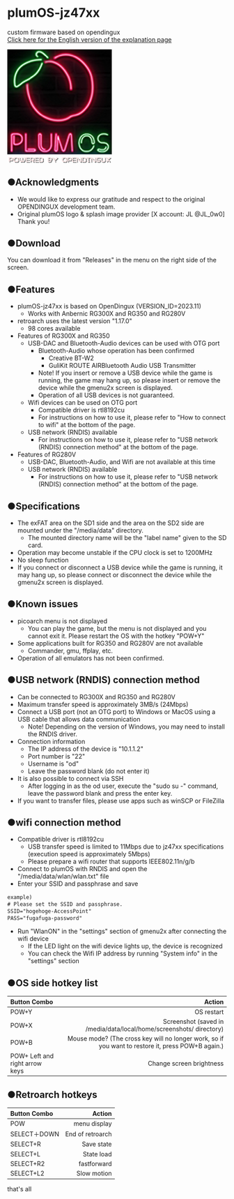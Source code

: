# plumOS-jz47xx
custom firmware based on opendingux  
[Click here for the English version of the explanation page](./README_EN.md)
  
   <img src="./docs/website/images/plumOS-jz47xx.png" width="240">
  
## ●Acknowledgments
- We would like to express our gratitude and respect to the original OPENDINGUX development team.
- Original plumOS logo & splash image provider [X account: JL @JL_0w0] Thank you!

## ●Download
You can download it from "Releases" in the menu on the right side of the screen.
 
## ●Features
- plumOS-jz47xx is based on OpenDingux (VERSION_ID=2023.11)
     - Works with Anbernic RG300X and RG350 and RG280V
- retroarch uses the latest version "1.17.0"
     - 98 cores available
- Features of RG300X and RG350
     - USB-DAC and Bluetooth-Audio devices can be used with OTG port
         - Bluetooth-Audio whose operation has been confirmed
             - Creative BT-W2
             - GuliKit ROUTE AIRBluetooth Audio USB Transmitter
         - Note! If you insert or remove a USB device while the game is running, the game may hang up, so please insert or remove the device while the gmenu2x screen is displayed.
         - Operation of all USB devices is not guaranteed.
     - Wifi devices can be used on OTG port
         - Compatible driver is rtl8192cu
         - For instructions on how to use it, please refer to "How to connect to wifi" at the bottom of the page.
     - USB network (RNDIS) available
         - For instructions on how to use it, please refer to "USB network (RNDIS) connection method" at the bottom of the page.
- Features of RG280V
     - USB-DAC, Bluetooth-Audio, and Wifi are not available at this time
     - USB network (RNDIS) available
         - For instructions on how to use it, please refer to "USB network (RNDIS) connection method" at the bottom of the page.

## ●Specifications
- The exFAT area on the SD1 side and the area on the SD2 side are mounted under the "/media/data" directory.
     - The mounted directory name will be the "label name" given to the SD card.
- Operation may become unstable if the CPU clock is set to 1200MHz
- No sleep function
- If you connect or disconnect a USB device while the game is running, it may hang up, so please connect or disconnect the device while the gmenu2x screen is displayed.

## ●Known issues
- picoarch menu is not displayed
     - You can play the game, but the menu is not displayed and you cannot exit it.
     Please restart the OS with the hotkey "POW+Y"
- Some applications built for RG350 and RG280V are not available
     - Commander, gmu, ffplay, etc.
- Operation of all emulators has not been confirmed.

## ●USB network (RNDIS) connection method
- Can be connected to RG300X and RG350 and RG280V
- Maximum transfer speed is approximately 3MB/s (24Mbps)
- Connect a USB port (not an OTG port) to Windows or MacOS using a USB cable that allows data communication
     - Note! Depending on the version of Windows, you may need to install the RNDIS driver.
- Connection information
     - The IP address of the device is "10.1.1.2"
     - Port number is "22"
     - Username is "od"
     - Leave the password blank (do not enter it)
- It is also possible to connect via SSH
     - After logging in as the od user, execute the "sudo su -" command, leave the password blank and press the enter key.
- If you want to transfer files, please use apps such as winSCP or FileZilla

## ●wifi connection method
- Compatible driver is rtl8192cu
     - USB transfer speed is limited to 11Mbps due to jz47xx specifications (execution speed is approximately 5Mbps)
     - Please prepare a wifi router that supports IEEE802.11n/g/b
- Connect to plumOS with RNDIS and open the "/media/data/wlan/wlan.txt" file
- Enter your SSID and passphrase and save
````
example)
# Please set the SSID and passphrase.
SSID="hogehoge-AccessPoint"
PASS="fugafuga-password"
````
- Run "WlanON" in the "settings" section of gmenu2x after connecting the wifi device
     - If the LED light on the wifi device lights up, the device is recognized
     - You can check the Wifi IP address by running "System info" in the "settings" section

## ●OS side hotkey list
| Button Combo | Action |
|:------------|------------:|
| POW+Y | OS restart |
| POW+X | Screenshot (saved in /media/data/local/home/screenshots/ directory) |
| POW+B | Mouse mode? (The cross key will no longer work, so if you want to restore it, press POW+B again.) |
| POW+ Left and right arrow keys | Change screen brightness |

## ●Retroarch hotkeys
| Button Combo | Action |
|:------------|------------:|
| POW | menu display |
| SELECT＋DOWN | End of retroarch |
| SELECT+R | Save state |
| SELECT+L | State load |
| SELECT+R2 | fastforward |
| SELECT+L2 | Slow motion |

that's all
